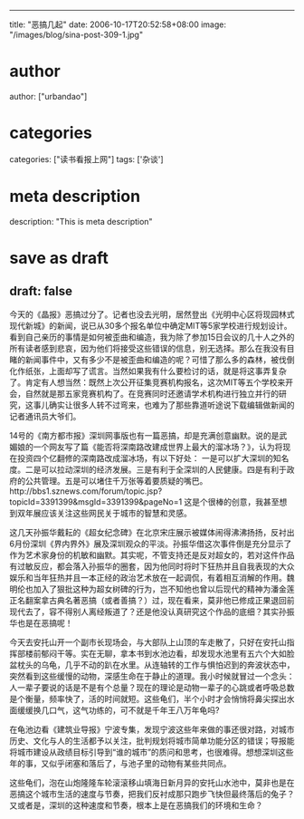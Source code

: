 
---
title: "恶搞几起"
date: 2006-10-17T20:52:58+08:00
image: "/images/blog/sina-post-309-1.jpg"
# author
author: ["urbandao"]
# categories
categories: ["读书看报上网"]
tags: ['杂谈']
# meta description
description: "This is meta description"
# save as draft
draft: false
---

今天的《晶报》恶搞过分了。记者也没去光明，居然登出《光明中心区将现园林式现代新城》的新闻，说已从30多个报名单位中确定MIT等5家学校进行规划设计。看到自己亲历的事情是如何被歪曲和编造，我为除了参加15日会议的几十人之外的所有读者感到悲哀，因为他们将接受这些错误的信息，别无选择。那么在我没有目睹的新闻事件中，又有多少不是被歪曲和编造的呢？可惜了那么多的森林，被伐倒化作纸张，上面却写了谎言。当然如果我有什么要检讨的话，就是将这事弄复杂了。肯定有人想当然：既然上次公开征集竞赛机构报名，这次MIT等五个学校来开会，自然就是那五家竞赛机构了。在竞赛同时还邀请学术机构进行独立并行的研究，这事儿确实让很多人转不过弯来，也难为了那些靠道听途说下载编辑做新闻的记者通讯员大爷们。

14号的《南方都市报》深圳网事版也有一篇恶搞，却是充满创意幽默。说的是武媚娘的一个网友写了篇《能否将深南路改建成世界上最大的溜冰场？》，认为将现在投资四个亿翻修的深南路改成溜冰场，有以下好处：
一是可以扩大深圳的知名度。二是可以拉动深圳的经济发展。三是有利于全深圳的人民健康。四是有利于政府的公共管理。五是可以堵住千万张等着要质疑的嘴巴。http&#58;//bbs1.sznews.com/forum/topic.jsp?topicId=3391399&amp;msgId=3391399&amp;pageNo=1
这是个很棒的创意，我甚至想到双年展应该关注这些网民关于城市的智慧和灵感。

这几天孙振华戴耘的《超女纪念碑》在北京宋庄展示被媒体闹得沸沸扬扬，反衬出6月份深圳《界内界外》展及深圳观众的平淡。孙振华借这次事件倒是充分显示了作为艺术家身份的机敏和幽默。其实呢，不管支持还是反对超女的，若对这件作品有过敏反应，都会落入孙振华的圈套，因为他同时将时下狂热并且自我表现的大众娱乐和当年狂热并且一本正经的政治艺术放在一起调侃，有着相互消解的作用。魏明伦也加入了狠批这种为超女树碑的行为，岂不知他也曾以后现代的精神为潘金莲正名翻案拿古典名著恶搞（或者善搞？）过，现在看来，莫非他已修成正果退回前现代去了，容不得别人离经叛道了？还是他没认真研究这个作品的底细？其实孙振华也是在恶搞呢！

今天去安托山开一个副市长现场会，与大部队上山顶的车走散了，只好在安托山指挥部楼前郁闷干等。实在无聊，拿本书到水池边看，却发现水池里有五六个大如脸盆枕头的乌龟，几乎不动的趴在水里。从连轴转的工作与惧怕迟到的奔波状态中，突然看到这些缓慢的动物，深感生命在于静止的道理。我小时候就冒过一个念头：人一辈子要说的话是不是有个总量？现在的理论是动物一辈子的心跳或者呼吸总数是个衡量，频率快了，活的时间就短。这些龟们，半个小时才会悄悄将鼻尖探出水面缓缓换几口气，这气功练的，可不就是千年王八万年龟吗?

在龟池边看《建筑业导报》宁波专集，发现宁波这些年来做的事还很对路，对城市历史、文化与人的生活都予以关注，批判规划将城市简单功能分区的错误；导报能将城市建设从政绩目标引导到“谁的城市”的质问和思考，也很难得。想想深圳这些年的事，又似乎闭塞和落后了，与池子里的动物有某些共同点。

这些龟们，泡在山炮隆隆车轮滚滚移山填海日新月异的安托山水池中，莫非也是在恶搞这个城市生活的速度与节奏，把我们反衬成那只跑步飞快但最终落后的兔子？又或者是，深圳的这种速度和节奏，根本上是在恶搞我们的环境和生命？
